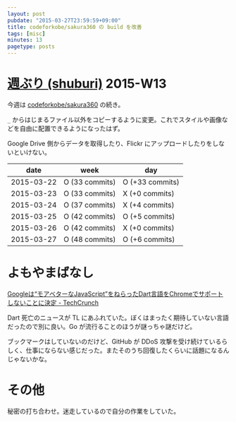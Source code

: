 ```yaml
---
layout: post
pubdate: "2015-03-27T23:59:59+09:00"
title: codeforkobe/sakura360 の build を改善
tags: [misc]
minutes: 13
pagetype: posts
---
```

# [週ぶり (shuburi)][shuburi] 2015-W13

今週は [codeforkobe/sakura360][] の続き。

`_` からはじまるファイル以外をコピーするように変更。これでスタイルや画像などを自由に配置できるようになったはず。

Google Drive 側からデータを取得したり、Flickr にアップロードしたりをしないといけない。

date       | week           | day
-----------|----------------|-----------------
2015-03-22 | O (33 commits) | O (+33 commits)
2015-03-23 | O (33 commits) | X (+0 commits)
2015-03-24 | O (37 commits) | X (+4 commits)
2015-03-25 | O (42 commits) | O (+5 commits)
2015-03-26 | O (42 commits) | X (+0 commits)
2015-03-27 | O (48 commits) | O (+6 commits)

# よもやまばなし

[Googleは“モアベターなJavaScript”をねらったDart言語をChromeでサポートしないことに決定 - TechCrunch](http://jp.techcrunch.com/2015/03/26/20150325google-will-not-integrate-its-dart-programming-language-into-chrome/)

Dart 死亡のニュースが TL にあふれていた。ぼくはまったく期待していない言語だったので別に良い。Go が流行ることのほうが謎っちゃ謎だけど。

ブックマークはしていないのだけど、GitHub が DDoS 攻撃を受け続けているらしく、仕事にならない感じだった。またそのうち回復したくらいに話題になるんじゃないかな。

# その他

秘密の打ち合わせ。迷走しているので自分の作業をしていた。

[shuburi]: http://shuburi.org
[codeforkobe/sakura360]: https://github.com/codeforkobe/sakura360
